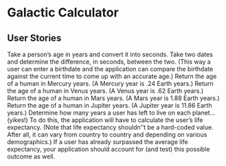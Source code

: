 # Galactic Calculator


## User Stories

Take a person’s age in years and convert it into seconds.
Take two dates and determine the difference, in seconds, between the two. (This way a user can enter a birthdate and the application can compare the birthdate against the current time to come up with an accurate age.)
Return the age of a human in Mercury years. (A Mercury year is .24 Earth years.)
Return the age of a human in Venus years. (A Venus year is .62 Earth years.)
Return the age of a human in Mars years. (A Mars year is 1.88 Earth years.)
Return the age of a human in Jupiter years. (A Jupiter year is 11.86 Earth years.)
Determine how many years a user has left to live on each planet… (yikes!) To do this, the application will have to calculate the user’s life expectancy. (Note that life expectancy shouldn’’t be a hard-coded value. After all, it can vary from country to country and depending on various demographics.)
If a user has already surpassed the average life expectancy, your application should account for (and test) this possible outcome as well.
